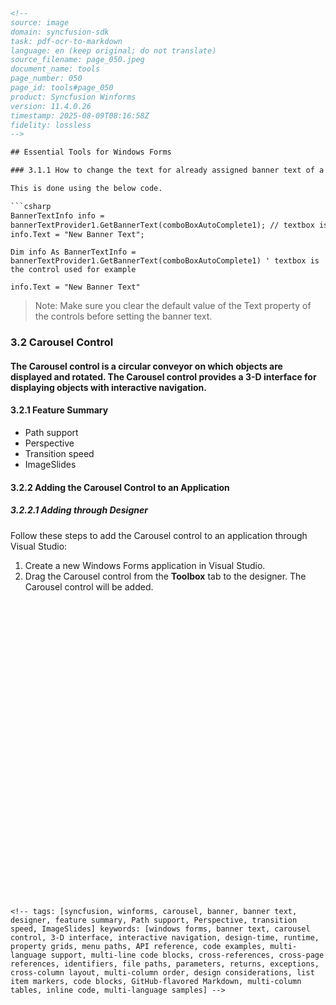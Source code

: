 ```html
<!-- 
source: image
domain: syncfusion-sdk
task: pdf-ocr-to-markdown
language: en (keep original; do not translate)
source_filename: page_050.jpeg
document_name: tools
page_number: 050
page_id: tools#page_050
product: Syncfusion Winforms
version: 11.4.0.26
timestamp: 2025-08-09T08:16:58Z
fidelity: lossless
-->

## Essential Tools for Windows Forms

### 3.1.1 How to change the text for already assigned banner text of a control?

This is done using the below code.

```csharp
BannerTextInfo info = 
bannerTextProvider1.GetBannerText(comboBoxAutoComplete1); // textbox is the control used for example
info.Text = "New Banner Text";
```

```vb.net
Dim info As BannerTextInfo = 
bannerTextProvider1.GetBannerText(comboBoxAutoComplete1) ' textbox is the control used for example

info.Text = "New Banner Text"
```

> Note: Make sure you clear the default value of the Text property of the controls before setting the banner text.

### 3.2 Carousel Control 
#### The Carousel control is a circular conveyor on which objects are displayed and rotated. The Carousel control provides a 3-D interface for displaying objects with interactive navigation.

#### 3.2.1 Feature Summary
- Path support
- Perspective
- Transition speed
- ImageSlides

#### 3.2.2 Adding the Carousel Control to an Application

##### 3.2.2.1 Adding through Designer
Follow these steps to add the Carousel control to an application through Visual Studio:
1. Create a new Windows Forms application in Visual Studio.
2. Drag the Carousel control from the **Toolbox** tab to the designer. The Carousel control will be added.
``` 
``` 
``` 
``` 
``` 
``` 
``` 
``` 
``` 
``` 
```
``` 
``` 
``` 
``` 
``` 
``` 
``` 
``` 
``` 
``` 
``` 
``` 
``` 
``` 
``` 
``` 
``` 
``` 
``` 
``` 
``` 
``` 
``` 
``` 
``` 
``` 
``` 
``` 
``` 
``` 
``` 
``` 
``` 
``` 
```

``` 
``` 
``` 
``` 
``` 
``` 
``` 
``` 
``` 
``` 
``` 
``` 
``` 
``` 
``` 
``` 
``` 
``` 
``` 
``` 
``` 
``` 
``` 
``` 
```
<!-- tags: [syncfusion, winforms, carousel, banner, banner text, designer, feature summary, Path support, Perspective, transition speed, ImageSlides] keywords: [windows forms, banner text, carousel control, 3-D interface, interactive navigation, design-time, runtime, property grids, menu paths, API reference, code examples, multi-language support, multi-line code blocks, cross-references, cross-page references, identifiers, file paths, parameters, returns, exceptions, cross-column layout, multi-column order, design considerations, list item markers, code blocks, GitHub-flavored Markdown, multi-column tables, inline code, multi-language samples] -->
``` 
``` 
``` 
``` 
``` 
``` 
``` 
``` 
``` 
``` 
``` 
``` 
``` 
``` 
``` 
``` 
```
``` 
``` 
``` 
``` 
``` 
``` 
``` 
``` 
``` 
``` 
``` 
``` 
``` 
``` 
``` 
``` 
``` 
``` 
``` 
``` 
``` 
``` 
``` 
``` 
``` 
``` 
``` 
``` 
``` 
``` 
``` 
``` 
``` 
``` 
``` 
``` 
``` 
``` 
``` 
``` 
``` 
``` 
``` 
``` 
``` 
``` 
``` 
``` 
``` 
``` 
``` 
``` 
``` 
``` 
``` 
``` 
``` 
``` 
``` 
``` 
``` 
``` 
``` 
``` 
``` 
``` 
``` 
``` 
``` 
``` 
``` 
``` 
``` 
``` 
``` 
``` 
``` 
``` 
``` 
``` 
``` 
``` 
``` 
``` 
``` 
``` 
``` 
``` 
``` 
``` 
``` 
``` 
``` 
``` 
``` 
``` 
``` 
``` 
``` 
``` 
``` 
``` 
``` 
``` 
``` 
``` 
``` 
``` 
``` 
``` 
``` 
``` 
``` 
``` 
``` 
``` 
``` 
``` 
``` 
``` 
``` 
``` 
``` 
``` 
``` 
``` 
``` 
``` 
``` 
``` 
``` 
``` 
``` 
``` 
``` 
``` 
``` 
``` 
``` 
``` 
``` 
``` 
``` 
``` 
``` 
``` 
``` 
``` 
``` 
``` 
``` 
``` 
``` 
``` 
``` 
``` 
``` 
``` 
``` 
``` 
``` 
``` 
``` 
``` 
``` 
``` 
``` 
``` 
``` 
``` 
``` 
``` 
``` 
``` 
``` 
``` 
``` 
``` 
``` 
``` 
``` 
``` 
``` 
``` 
``` 
``` 
``` 
``` 
``` 
``` 
``` 
``` 
``` 
``` 
``` 
``` 
``` 
``` 
``` 
``` 
``` 
``` 
``` 
``` 
``` 
``` 
``` 
``` 
``` 
``` 
``` 
``` 
``` 
``` 
``` 
``` 
``` 
``` 
``` 
``` 
``` 
``` 
``` 
``` 
``` 
``` 
``` 
``` 
``` 
``` 
``` 
``` 
``` 
``` 
``` 
``` 
``` 
```
``` 
``` 
``` 
``` 
``` 
``` 
``` 
``` 
``` 
``` 
``` 
``` 
``` 
``` 
``` 
``` 
``` 
``` 
``` 
``` 
``` 
``` 
``` 
``` 
``` 
``` 
``` 
``` 
``` 
``` 
``` 
``` 
``` 
```
``` 
``` 
``` 
``` 
``` 
``` 
``` 
``` 
``` 
``` 
``` 
``` 
``` 
``` 
``` 
``` 
``` 
``` 
``` 
``` 
``` 
``` 
``` 
``` 
``` 
``` 
``` 
``` 
``` 
``` 
``` 
``` 
``` 
``` 
``` 
``` 
``` 
``` 
``` 
``` 
``` 
``` 
``` 
``` 
``` 
``` 
``` 
``` 
``` 
``` 
``` 
``` 
``` 
``` 
``` 
``` 
``` 
``` 
``` 
``` 
``` 
``` 
``` 
``` 
``` 
``` 
``` 
``` 
``` 
``` 
``` 
``` 
``` 
``` 
``` 
``` 
``` 
``` 
``` 
``` 
``` 
``` 
``` 
``` 
``` 
``` 
``` 
``` 
``` 
``` 
``` 
``` 
``` 
``` 
``` 
``` 
``` 
``` 
``` 
``` 
``` 
``` 
``` 
``` 
``` 
``` 
``` 
``` 
``` 
``` 
``` 
``` 
``` 
``` 
``` 
``` 
``` 
``` 
``` 
``` 
``` 
``` 
``` 
``` 
``` 
``` 
``` 
``` 
``` 
``` 
``` 
``` 
``` 
``` 
``` 
``` 
``` 
``` 
``` 
``` 
``` 
``` 
``` 
``` 
``` 
``` 
``` 
``` 
``` 
``` 
``` 
``` 
``` 
``` 
``` 
``` 
``` 
``` 
``` 
``` 
``` 
``` 
``` 
``` 
``` 
``` 
``` 
``` 
``` 
``` 
``` 
``` 
``` 
``` 
``` 
``` 
``` 
``` 
``` 
``` 
``` 
``` 
``` 
``` 
``` 
``` 
``` 
``` 
``` 
``` 
``` 
``` 
``` 
``` 
``` 
``` 
``` 
``` 
``` 
``` 
``` 
``` 
``` 
``` 
``` 
``` 
``` 
``` 
``` 
``` 
``` 
``` 
``` 
``` 
``` 
``` 
``` 
``` 
``` 
``` 
``` 
``` 
``` 
``` 
``` 
``` 
``` 
``` 
``` 
``` 
``` 
``` 
``` 
``` 
``` 
``` 
``` 
``` 
``` 
``` 
``` 
``` 
``` 
``` 
``` 
``` 
``` 
``` 
``` 
``` 
``` 
``` 
``` 
``` 
``` 
``` 
``` 
``` 
``` 
``` 
``` 
``` 
``` 
``` 
``` 
``` 
``` 
``` 
``` 
``` 
``` 
``` 
``` 
``` 
``` 
``` 
``` 
``` 
``` 
``` 
``` 
``` 
``` 
``` 
``` 
``` 
``` 
``` 
``` 
``` 
``` 
``` 
``` 
``` 
``` 
``` 
``` 
``` 
``` 
``` 
``` 
``` 
``` 
``` 
``` 
``` 
``` 
``` 
``` 
``` 
``` 
``` 
``` 
``` 
``` 
``` 
``` 
``` 
``` 
``` 
``` 
``` 
``` 
``` 
``` 
``` 
``` 
``` 
``` 
``` 
``` 
``` 
``` 
``` 
``` 
``` 
``` 
``` 
``` 
``` 
``` 
``` 
``` 
``` 
``` 
``` 
``` 
``` 
``` 
``` 
``` 
``` 
``` 
``` 
``` 
``` 
``` 
``` 
``` 
``` 
``` 
``` 
``` 
``` 
``` 
``` 
``` 
``` 
``` 
``` 
``` 
``` 
``` 
``` 
``` 
``` 
``` 
``` 
``` 
``` 
``` 
``` 
``` 
``` 
``` 
``` 
``` 
``` 
``` 
``` 
``` 
``` 
``` 
``` 
``` 
``` 
``` 
``` 
``` 
``` 
``` 
``` 
``` 
``` 
``` 
``` 
``` 
``` 
``` 
``` 
``` 
``` 
``` 
``` 
``` 
``` 
``` 
``` 
``` 
``` 
``` 
``` 
``` 
``` 
``` 
``` 
``` 
``` 
``` 
``` 
``` 
``` 
``` 
``` 
``` 
``` 
``` 
``` 
``` 
``` 
``` 
``` 
``` 
``` 
``` 
``` 
``` 
``` 
``` 
``` 
``` 
``` 
``` 
``` 
``` 
``` 
``` 
``` 
``` 
``` 
``` 
``` 
``` 
``` 
``` 
``` 
``` 
``` 
``` 
``` 
``` 
``` 
``` 
``` 
``` 
``` 
``` 
``` 
``` 
``` 
``` 
``` 
``` 
``` 
``` 
``` 
``` 
``` 
``` 
``` 
``` 
``` 
``` 
``` 
``` 
``` 
``` 
``` 
``` 
``` 
``` 
``` 
``` 
``` 
``` 
``` 
``` 
``` 
``` 
``` 
``` 
``` 
``` 
``` 
``` 
``` 
``` 
``` 
``` 
``` 
``` 
``` 
``` 
``` 
``` 
``` 
``` 
``` 
``` 
``` 
``` 
``` 
``` 
``` 
``` 
``` 
``` 
``` 
``` 
``` 
``` 
``` 
``` 
``` 
``` 
``` 
``` 
``` 
``` 
``` 
``` 
``` 
``` 
``` 
``` 
``` 
``` 
``` 
``` 
``` 
``` 
``` 
``` 
``` 
``` 
``` 
``` 
``` 
``` 
``` 
``` 
``` 
``` 
``` 
``` 
``` 
``` 
``` 
``` 
``` 
``` 
``` 
``` 
``` 
``` 
``` 
``` 
``` 
``` 
``` 
``` 
``` 
``` 
``` 
``` 
``` 
``` 
``` 
``` 
``` 
``` 
``` 
``` 
``` 
``` 
``` 
``` 
``` 
``` 
``` 
``` 
``` 
``` 
``` 
``` 
``` 
``` 
``` 
``` 
``` 
``` 
``` 
``` 
``` 
``` 
``` 
``` 
``` 
``` 
``` 
``` 
``` 
``` 
``` 
``` 
``` 
``` 
``` 
``` 
``` 
``` 
``` 
``` 
``` 
``` 
``` 
``` 
``` 
``` 
``` 
``` 
``` 
``` 
``` 
``` 
``` 
``` 
``` 
``` 
``` 
``` 
``` 
``` 
``` 
``` 
``` 
``` 
``` 
``` 
``` 
``` 
``` 
``` 
``` 
``` 
``` 
``` 
``` 
``` 
``` 
``` 
``` 
``` 
``` 
``` 
``` 
``` 
``` 
``` 
``` 
``` 
``` 
``` 
``` 
``` 
``` 
``` 
``` 
``` 
``` 
``` 
``` 
``` 
``` 
``` 
``` 
``` 
``` 
``` 
``` 
``` 
``` 
``` 
``` 
``` 
``` 
``` 
``` 
``` 
``` 
``` 
``` 
``` 
``` 
``` 
``` 
``` 
``` 
``` 
``` 
``` 
``` 
``` 
``` 
``` 
``` 
``` 
``` 
``` 
``` 
``` 
``` 
``` 
``` 
``` 
``` 
``` 
``` 
``` 
``` 
``` 
``` 
``` 
``` 
``` 
``` 
``` 
``` 
``` 
``` 
``` 
``` 
``` 
``` 
``` 
``` 
``` 
``` 
``` 
``` 
``` 
``` 
``` 
``` 
``` 
``` 
``` 
``` 
``` 
``` 
``` 
``` 
``` 
``` 
``` 
``` 
``` 
``` 
``` 
``` 
``` 
``` 
``` 
``` 
``` 
``` 
``` 
``` 
``` 
``` 
``` 
``` 
``` 
``` 
``` 
``` 
``` 
``` 
``` 
``` 
``` 
``` 
``` 
``` 
``` 
``` 
``` 
``` 
``` 
``` 
``` 
``` 
``` 
``` 
``` 
``` 
``` 
``` 
``` 
``` 
``` 
``` 
``` 
``` 
``` 
``` 
``` 
``` 
``` 
``` 
``` 
``` 
``` 
``` 
``` 
``` 
``` 
``` 
``` 
``` 
``` 
``` 
``` 
``` 
``` 
``` 
``` 
``` 
``` 
``` 
``` 
``` 
``` 
``` 
``` 
``` 
``` 
``` 
``` 
``` 
``` 
``` 
``` 
``` 
``` 
``` 
``` 
``` 
``` 
``` 
``` 
``` 
``` 
``` 
``` 
``` 
``` 
``` 
``` 
``` 
``` 
``` 
``` 
``` 
``` 
``` 
``` 
``` 
``` 
``` 
``` 
``` 
``` 
``` 
``` 
``` 
``` 
``` 
``` 
``` 
``` 
``` 
``` 
``` 
``` 
``` 
``` 
``` 
``` 
``` 
``` 
``` 
``` 
``` 
``` 
``` 
``` 
``` 
``` 
``` 
``` 
``` 
``` 
``` 
``` 
``` 
``` 
``` 
``` 
``` 
``` 
``` 
``` 
``` 
``` 
``` 
``` 
``` 
``` 
``` 
``` 
``` 
``` 
``` 
``` 
``` 
``` 
``` 
``` 
``` 
``` 
``` 
``` 
``` 
``` 
``` 
``` 
``` 
``` 
``` 
``` 
``` 
``` 
``` 
``` 
``` 
``` 
``` 
``` 
``` 
``` 
``` 
``` 
``` 
``` 
``` 
``` 
``` 
``` 
``` 
``` 
``` 
``` 
``` 
``` 
``` 
``` 
``` 
``` 
``` 
``` 
``` 
``` 
``` 
``` 
``` 
``` 
``` 
``` 
``` 
``` 
``` 
``` 
``` 
``` 
``` 
``` 
``` 
``` 
``` 
``` 
``` 
``` 
``` 
``` 
``` 
``` 
``` 
``` 
``` 
``` 
``` 
``` 
``` 
``` 
``` 
``` 
``` 
``` 
``` 
``` 
``` 
``` 
``` 
``` 
``` 
``` 
``` 
``` 
``` 
``` 
``` 
``` 
``` 
``` 
``` 
``` 
``` 
``` 
``` 
``` 
``` 
``` 
``` 
``` 
``` 
``` 
``` 
``` 
``` 
``` 
``` 
``` 
``` 
``` 
``` 
``` 
``` 
``` 
``` 
``` 
``` 
``` 
``` 
``` 
``` 
``` 
``` 
``` 
``` 
``` 
``` 
``` 
``` 
``` 
``` 
``` 
``` 
``` 
``` 
``` 
``` 
``` 
``` 
``` 
``` 
``` 
``` 
``` 
``` 
``` 
``` 
``` 
``` 
``` 
``` 
``` 
``` 
``` 
``` 
``` 
``` 
``` 
``` 
``` 
``` 
``` 
``` 
``` 
``` 
``` 
``` 
``` 
``` 
``` 
``` 
``` 
``` 
``` 
``` 
``` 
``` 
``` 
``` 
``` 
``` 
``` 
``` 
``` 
``` 
``` 
``` 
``` 
``` 
``` 
``` 
``` 
``` 
``` 
``` 
``` 
``` 
``` 
``` 
``` 
``` 
``` 
``` 
``` 
``` 
``` 
``` 
``` 
``` 
``` 
``` 
``` 
``` 
``` 
``` 
``` 
``` 
``` 
``` 
``` 
``` 
``` 
``` 
``` 
``` 
``` 
``` 
``` 
``` 
``` 
``` 
``` 
``` 
``` 
``` 
``` 
``` 
``` 
``` 
``` 
``` 
``` 
``` 
``` 
``` 
``` 
``` 
``` 
``` 
``` 
``` 
``` 
``` 
``` 
``` 
``` 
``` 
``` 
``` 
``` 
``` 
``` 
``` 
``` 
``` 
``` 
``` 
``` 
``` 
``` 
``` 
``` 
``` 
``` 
``` 
``` 
``` 
``` 
``` 
``` 
``` 
``` 
``` 
``` 
``` 
``` 
``` 
``` 
``` 
``` 
``` 
``` 
``` 
``` 
``` 
``` 
``` 
``` 
``` 
``` 
``` 
``` 
``` 
``` 
``` 
``` 
``` 
``` 
``` 
``` 
``` 
``` 
``` 
``` 
``` 
``` 
``` 
``` 
``` 
``` 
```
``` 
``` 
``` 
``` 
``` 
``` 
``` 
``` 
``` 
``` 
``` 
``` 
``` 
``` 
``` 
``` 
``` 
``` 
``` 
``` 
``` 
``` 
``` 
``` 
``` 
``` 
``` 
``` 
``` 
``` 
``` 
``` 
``` 
``` 
``` 
``` 
``` 
``` 
``` 
``` 
``` 
``` 
``` 
``` 
``` 
``` 
``` 
``` 
``` 
``` 
``` 
``` 
``` 
``` 
``` 
``` 
``` 
``` 
``` 
``` 
``` 
``` 
``` 
``` 
``` 
``` 
``` 
``` 
``` 
``` 
``` 
``` 
``` 
``` 
``` 
``` 
``` 
``` 
``` 
``` 
``` 
``` 
``